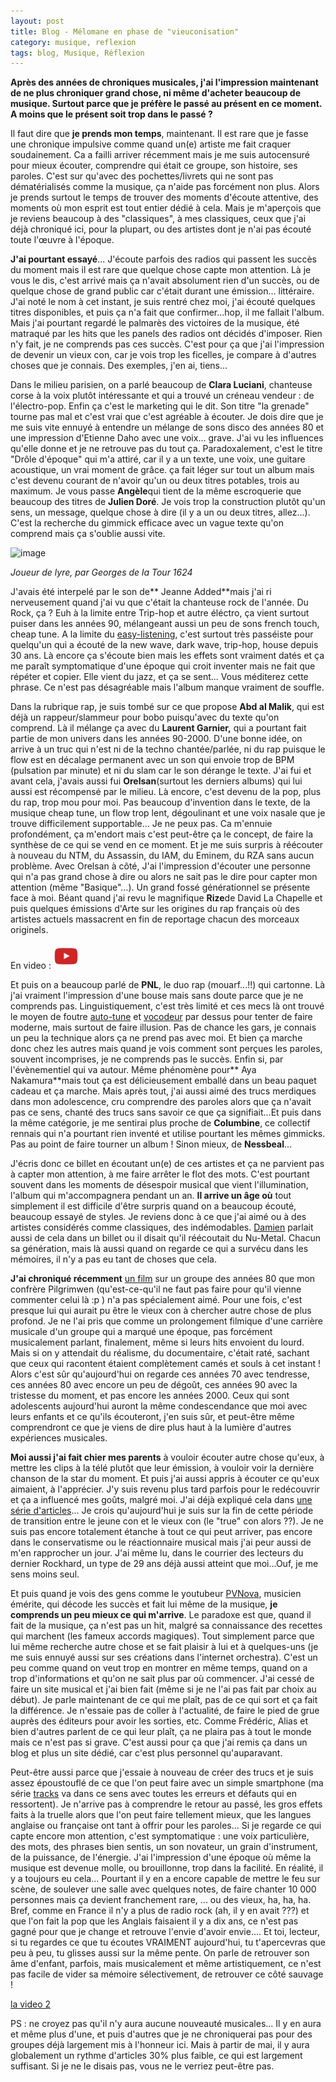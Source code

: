 ```yaml
---
layout: post
title: Blog - Mélomane en phase de "vieuconisation"
category: musique, reflexion
tags: blog, Musique, Réflexion
---
```

**Après des années de chroniques musicales, j'ai l'impression maintenant de ne plus chroniquer grand chose, ni même d'acheter beaucoup de musique. Surtout parce que je préfère le passé au présent en ce moment. A moins que le présent soit trop dans le passé ?**

Il faut dire que **je prends mon temps**, maintenant. Il est rare que je fasse une chronique impulsive comme quand un(e) artiste me fait craquer soudainement. Ca a failli arriver récemment mais je me suis autocensuré pour mieux écouter, comprendre qui était ce groupe, son histoire, ses paroles. C'est sur qu'avec des pochettes/livrets qui ne sont pas dématérialisés comme la musique, ça n'aide pas forcément non plus. Alors je prends surtout le temps de trouver des moments d'écoute attentive, des moments où mon esprit est tout entier dédié à cela. Mais je m'aperçois que je reviens beaucoup à des "classiques", à mes classiques, ceux que j'ai déjà chroniqué ici, pour la plupart, ou des artistes dont je n'ai pas écouté toute l'œuvre à l'époque.

**J'ai pourtant essayé**... J'écoute parfois des radios qui passent les succès du moment mais il est rare que quelque chose capte mon attention. Là je vous le dis, c'est arrivé mais ça n'avait absolument rien d'un succès, ou de quelque chose de grand public car c'était durant une émission... littéraire. J'ai noté le nom à cet instant, je suis rentré chez moi, j'ai écouté quelques titres disponibles, et puis ça n'a fait que confirmer...hop, il me fallait l'album. Mais j'ai pourtant regardé le palmarès des victoires de la musique, été matraqué par les hits que les panels des radios ont décidés d'imposer. Rien n'y fait, je ne comprends pas ces succès. C'est pour ça que j'ai l'impression de devenir un vieux con, car je vois trop les ficelles, je compare à d'autres choses que je connais. Des exemples, j'en ai, tiens...

Dans le milieu parisien, on a parlé beaucoup de **Clara Luciani**, chanteuse corse à la voix plutôt intéressante et qui a trouvé un créneau vendeur : de l'électro-pop. Enfin ça c'est le marketing qui le dit. Son titre "la grenade" tourne pas mal et c'est vrai que c'est agréable à écouter. Je dois dire que je me suis vite ennuyé à entendre un mélange de sons disco des années 80 et une impression d'Etienne Daho avec une voix... grave. J'ai vu les influences qu'elle donne et je ne retrouve pas du tout ça. Paradoxalement, c'est le titre "Drôle d'époque" qui m'a attiré, car il y a un texte, une voix, une guitare acoustique, un vrai moment de grâce. ça fait léger sur tout un album mais c'est devenu courant de n'avoir qu'un ou deux titres potables, trois au maximum. Je vous passe **Angèle**qui tient de la même escroquerie que beaucoup des titres de **Julien Doré**. Je vois trop la construction plutôt qu'un sens, un message, quelque chose à dire (il y a un ou deux titres, allez...). C'est la recherche du gimmick efficace avec un vague texte qu'on comprend mais ça s'oublie aussi vite.

![image](https://upload.wikimedia.org/wikipedia/commons/b/ba/Georges_de_La_Tour_040.jpg)

*Joueur de lyre, par Georges de la Tour 1624*

J'avais été interpelé par le son de** Jeanne Added**mais j'ai ri nerveusement quand j'ai vu que c'était la chanteuse rock de l'année. Du Rock, ça ? Euh à la limite entre Trip-hop et autre éléctro, ça vient surtout puiser dans les années 90, mélangeant aussi un peu de sons french touch,  cheap tune. A la limite du <a href="https://fr.wikipedia.org/wiki/Easy_listening">easy-listening</a>, c'est surtout très passéiste pour quelqu'un qui a écouté de la new wave, dark wave, trip-hop, house depuis 30 ans. Là encore ça s'écoute bien mais les effets sont vraiment datés et ça me paraît symptomatique d'une époque qui croit inventer mais ne fait que répéter et copier. Elle vient du jazz, et ça se sent... Vous méditerez cette phrase. Ce n'est pas désagréable mais l'album manque vraiment de souffle.

Dans la rubrique rap, je suis tombé sur ce que propose **Abd al Malik**, qui est déjà un rappeur/slammeur pour bobo puisqu'avec du texte qu'on comprend. Là il mélange ça avec du **Laurent Garnier,** qui a pourtant fait partie de mon univers dans les années 90-2000. D'une bonne idée, on arrive à un truc qui n'est ni de la techno chantée/parlée, ni du rap puisque le flow est en décalage permanent avec un son qui envoie trop de BPM (pulsation par minute) et ni du slam car le son dérange le texte. J'ai fui et avant cela, j'avais aussi fui **Orelsan**(surtout les derniers albums) qui lui aussi est récompensé par le milieu. Là encore, c'est devenu de la pop, plus du rap, trop mou pour moi. Pas beaucoup d'invention dans le texte, de la musique cheap tune, un flow trop lent, dégoulinant et une voix nasale que je trouve difficilement supportable... Je ne peux pas. Ca m'ennuie profondément, ça m'endort mais c'est peut-être ça le concept, de faire la synthèse de ce qui se vend en ce moment. Et je me suis surpris à réécouter à nouveau du NTM, du Assassin, du IAM, du Eminem, du RZA sans aucun problème. Avec Orelsan à côté, J'ai l'impression d'écouter une personne qui n'a pas grand chose à dire ou alors ne sait pas le dire pour capter mon attention (même "Basique"...). Un grand fossé générationnel se présente face à moi. Béant quand j'ai revu le magnifique **Rize**de David La Chapelle et puis quelques émissions d'Arte sur les origines du rap français où des artistes actuels massacrent en fin de reportage chacun des morceaux originels.

En video : [![video](/images/youtube.png)](https://www.youtube.com/watch?v=qemxVL-Mu3Q)

Et puis on a beaucoup parlé de **PNL**, le duo rap (mouarf...!!) qui cartonne. Là j'ai vraiment l'impression d'une bouse mais sans doute parce que je ne comprends pas. Linguistiquement, c'est très limité et ces mecs là ont trouvé le moyen de foutre <a href="https://fr.wikipedia.org/wiki/Auto-Tune">auto-tune</a> et <a href="https://fr.wikipedia.org/wiki/Vocodeur">vocodeur</a> par dessus pour tenter de faire moderne, mais surtout de faire illusion. Pas de chance les gars, je connais un peu la technique alors ça ne prend pas avec moi. Et bien ça marche donc chez les autres mais quand je vois comment sont perçues les paroles, souvent incomprises, je ne comprends pas le succès. Enfin si, par l'évènementiel qui va autour. Même phénomène pour** Aya Nakamura**mais tout ça est délicieusement emballé dans un beau paquet cadeau et ça marche. Mais après tout, j'ai aussi aimé des trucs merdiques dans mon adolescence, cru comprendre des paroles alors que ça n'avait pas ce sens, chanté des trucs sans savoir ce que ça signifiait...Et puis dans la même catégorie, je me sentirai plus proche de **Columbine**, ce collectif rennais qui n'a pourtant rien inventé et utilise pourtant les mêmes gimmicks. Pas au point de faire tourner un album ! Sinon mieux, de **Nessbeal**...

J'écris donc ce billet en écoutant un(e) de ces artistes et ça ne parvient pas à capter mon attention, à me faire arrêter le flot des mots. C'est pourtant souvent dans les moments de désespoir musical que vient l'illumination, l'album qui m'accompagnera pendant un an. **Il arrive un âge où** tout simplement il est difficile d'être surpris quand on a beaucoup écouté, beaucoup essayé de styles. Je reviens donc à ce que j'ai aimé ou à des artistes considérés comme classiques, des indémodables. <a href="https://www.blog-libre.org/2019/04/04/parce-quil-reste-encore-la-musique-et-la-litterature/">Damien</a> parlait aussi de cela dans un billet ou il disait qu'il réécoutait du Nu-Metal. Chacun sa génération, mais là aussi quand on regarde ce qui a survécu dans les mémoires, il n'y a pas eu tant de choses que cela. 

**J'ai chroniqué récemment** [un film](https://www.cheziceman.fr/2019/thedirt/) sur un groupe des années 80 que mon confrère Pilgrimwen (qu'est-ce-qu'il ne faut pas faire pour qu'il vienne commenter celui là :p ) n'a pas spécialement aimé. Pour une fois, c'est presque lui qui aurait pu être le vieux con à chercher autre chose de plus profond. Je ne l'ai pris que comme un prolongement filmique d'une carrière musicale d'un groupe qui a marqué une époque, pas forcément musicalement parlant, finalement, même si leurs hits envoient du lourd. Mais si on y attendait du réalisme, du documentaire, c'était raté, sachant que ceux qui racontent étaient complètement camés et souls à cet instant ! Alors c'est sûr qu'aujourd'hui on regarde ces années 70 avec tendresse, ces années 80 avec encore un peu de dégoût, ces années 90 avec la tristesse du moment, et pas encore les années 2000. Ceux qui sont adolescents aujourd'hui auront la même condescendance que moi avec leurs enfants et ce qu'ils écouteront, j'en suis sûr, et peut-être même comprendront ce que je viens de dire plus haut à la lumière d'autres expériences musicales.

**Moi aussi j'ai fait chier mes parents** à vouloir écouter autre chose qu'eux, à mettre les clips à la télé plutôt que leur émission, à vouloir voir la dernière chanson de la star du moment. Et puis j'ai aussi appris à écouter ce qu'eux aimaient, à l'apprécier. J'y suis revenu plus tard parfois pour le redécouvrir et ça a influencé mes goûts, malgré moi. J'ai déjà expliqué cela dans [une série d'articles](https://www.cheziceman.fr/2018/parcoursmusical1/)... Je crois qu'aujourd'hui je suis sur la fin de cette période de transition entre le jeune con et le vieux con (le "true" con alors ??). Je ne suis pas encore totalement étanche à tout ce qui peut arriver, pas encore dans le conservatisme ou le réactionnaire musical mais j'ai peur aussi de m'en rapprocher un jour. J'ai même lu, dans le courrier des lecteurs du dernier Rockhard, un type de 29 ans déjà aussi atteint que moi...Ouf, je me sens moins seul.

Et puis quand je vois des gens comme le youtubeur <a href="https://www.youtube.com/user/pvnova">PVNova</a>, musicien émérite, qui décode les succès et fait lui même de la musique, **je comprends un peu mieux ce qui m'arrive**. Le paradoxe est que, quand il fait de la musique, ça n'est pas un hit, malgré sa connaissance des recettes qui marchent (les fameux accords magiques). Tout simplement parce que lui même recherche autre chose et se fait plaisir à lui et à quelques-uns (je me suis ennuyé aussi sur ses créations dans l'internet orchestra). C'est un peu comme quand on veut trop en montrer en même temps, quand on a trop d'informations et qu'on ne sait plus par où commencer. J'ai cessé de faire un site musical et j'ai bien fait (même si je ne l'ai pas fait par choix au début). Je parle maintenant de ce qui me plaît, pas de ce qui sort et ça fait la différence. Je n'essaie pas de coller à l'actualité, de faire le pied de grue auprès des éditeurs pour avoir les sorties, etc. Comme Frédéric, Alias et bien d'autres parlent de ce qui leur plaît, ça ne plaira pas à tout le monde mais ce n'est pas si grave. C'est aussi pour ça que j'ai remis ça dans un blog et plus un site dédié, car c'est plus personnel qu'auparavant. 

Peut-être aussi parce que j'essaie à nouveau de créer des trucs et je suis assez époustouflé de ce que l'on peut faire avec un simple smartphone (ma série [tracks](https://iceman75.bandcamp.com/album/tracks) va dans ce sens avec toutes les erreurs et défauts qui en ressortent). Je n'arrive pas à  comprendre le retour au passé, les gros effets faits à la truelle alors que l'on peut faire tellement mieux, que les langues anglaise ou française ont tant à offrir pour les paroles... Si je regarde ce qui capte encore mon attention, c'est symptomatique : une voix particulière, des mots, des phrases bien sentis, un son novateur, un grain d'instrument, de la puissance, de l'énergie. J'ai l'impression d'une époque où même la musique est devenue molle, ou brouillonne, trop dans la facilité. En réalité, il y a toujours eu cela... Pourtant il y en a encore capable de mettre le feu sur scène, de soulever une salle avec quelques notes, de faire chanter 10 000 personnes mais ça devient franchement rare, ... ou des vieux, ha, ha, ha. Bref, comme en France il n'y a plus de radio rock (ah, il y en avait ???) et que l'on fait la pop que les Anglais faisaient il y a dix ans, ce n'est pas gagné pour que je change et retrouve l'envie d'avoir envie.... Et toi, lecteur, si tu regardes ce que tu écoutes VRAIMENT aujourd'hui, tu t'apercevras que peu à peu, tu glisses aussi sur la même pente. On parle de retrouver son âme d'enfant, parfois, mais musicalement et même artistiquement, ce n'est pas facile de vider sa mémoire sélectivement, de retrouver ce côté sauvage !

[la video 2](https://www.youtube.com/watch?v=rMbATaj7Il8)

PS : ne croyez pas qu'il n'y aura aucune nouveauté musicales... Il y en aura et même plus d'une, et puis d'autres que je ne chroniquerai pas pour des groupes déjà largement mis à l'honneur ici. Mais à partir de mai, il y aura globalement un rythme d'articles 30% plus faible, ce qui est largement suffisant. Si je ne le disais pas, vous ne le verriez peut-être pas. 

